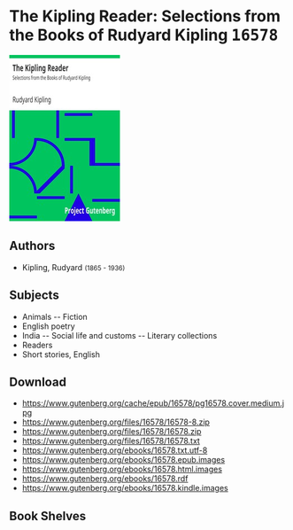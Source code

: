 # The Kipling Reader: Selections from the Books of Rudyard Kipling <kbd>16578</kbd>

![](./cover.medium.jpg "")

## Authors


 - Kipling, Rudyard <small>(1865 - 1936)</small>

## Subjects


 - Animals -- Fiction
 - English poetry
 - India -- Social life and customs -- Literary collections
 - Readers
 - Short stories, English

## Download


 - https://www.gutenberg.org/cache/epub/16578/pg16578.cover.medium.jpg
 - https://www.gutenberg.org/files/16578/16578-8.zip
 - https://www.gutenberg.org/files/16578/16578.zip
 - https://www.gutenberg.org/files/16578/16578.txt
 - https://www.gutenberg.org/ebooks/16578.txt.utf-8
 - https://www.gutenberg.org/ebooks/16578.epub.images
 - https://www.gutenberg.org/ebooks/16578.html.images
 - https://www.gutenberg.org/ebooks/16578.rdf
 - https://www.gutenberg.org/ebooks/16578.kindle.images

## Book Shelves


